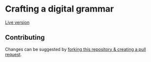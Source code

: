 # Crafting a digital grammar

[Live version](https://fmatter.github.io/digital-grammar-tutorial)

## Contributing
Changes can be suggested by [forking this repository & creating a pull request](https://reflectoring.io/github-fork-and-pull/).